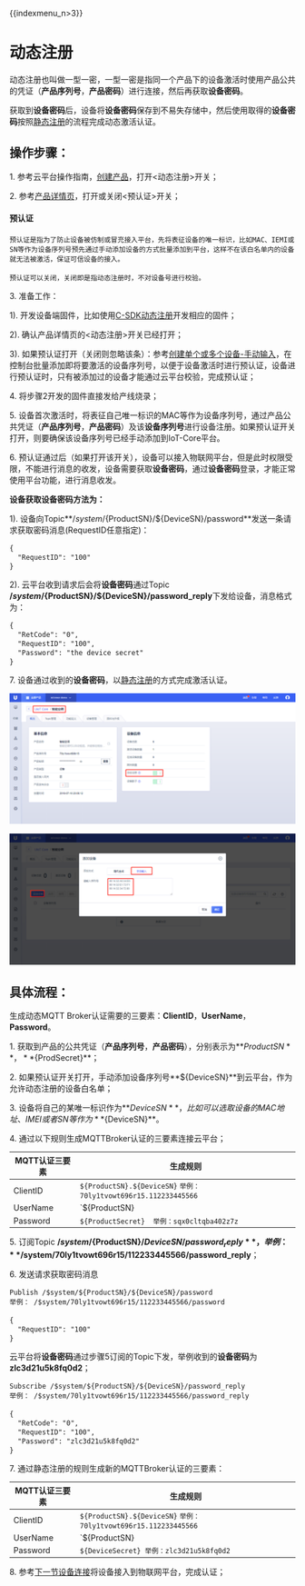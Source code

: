 {{indexmenu_n>3}}

# 动态注册

动态注册也叫做一型一密，一型一密是指同一个产品下的设备激活时使用产品公共的凭证（**产品序列号**，**产品密码**）进行连接，然后再获取**设备密码**。

获取到**设备密码**后，设备将**设备密码**保存到不易失存储中，然后使用取得的**设备密码**按照[静态注册](unique-certificate-per-device_authentication)的流程完成动态激活认证。

## 操作步骤：

1\. 参考云平台操作指南，[创建产品](../../console_guide/product_device/create_products)，打开<动态注册>开关；

2\. 参考[产品详情页](../../console_guide/product_device/create_products#产品详情)，打开或关闭<预认证>开关；

#### 预认证  
	  
```
预认证是指为了防止设备被仿制或冒充接入平台，先将表征设备的唯一标识，比如MAC、IEMI或SN等作为设备序列号预先通过手动添加设备的方式批量添加到平台，这样不在该白名单内的设备就无法被激活，保证可信设备的接入。
	  
预认证可以关闭，关闭即是指动态注册时，不对设备号进行校验。
```
	  
3\. 准备工作：

1)\. 开发设备端固件，比如使用[C-SDK动态注册](../../device_develop_guide/c_sdk_example/mqttinterface#动态认证)开发相应的固件；

2)\. 确认产品详情页的<动态注册>开关已经打开；

3)\. 如果预认证打开（关闭则忽略该条）：参考[创建单个或多个设备-手动输入](../../console_guide/product_device/create_devcies#创建单个或多个设备)，在控制台批量添加即将要激活的设备序列号，以便于设备激活时进行预认证，设备进行预认证时，只有被添加过的设备才能通过云平台校验，完成预认证；


4\. 将步骤2开发的固件直接发给产线烧录；

5\. 设备首次激活时，将表征自己唯一标识的MAC等作为设备序列号，通过产品公共凭证（**产品序列号**，**产品密码**）及该**设备序列号**进行设备注册。如果预认证开关打开，则要确保该设备序列号已经手动添加到IoT-Core平台。

6\. 预认证通过后（如果打开该开关），设备可以接入物联网平台，但是此时权限受限，不能进行消息的收发，设备需要获取**设备密码**，通过**设备密码**登录，才能正常使用平台功能，进行消息收发。


**设备获取设备密码方法为：**

1)\. 设备向Topic**/$system/${ProductSN}/${DeviceSN}/password**发送一条请求获取密码消息(RequestID任意指定)：

```
{
  "RequestID": "100"
}
```

2)\. 云平台收到请求后会将**设备密码**通过Topic **/$system/${ProductSN}/${DeviceSN}/password\_reply**下发给设备，消息格式为：

```
{
  "RetCode": "0", 
  "RequestID": "100",
  "Password": "the device secret"
}
```

7\. 设备通过收到的**设备密码**，以[静态注册](../../device_develop_guide/authenticate_devices/unique-certificate-per-device_authentication)的方式完成激活认证。



![动态注册](../../images/动态注册.png)

![手动输入](../../images/手动生成.png)

## 具体流程：

生成动态MQTT Broker认证需要的三要素：**ClientID**，**UserName**，**Password**。

1\. 获取到产品的公共凭证（**产品序列号**，**产品密码**），分别表示为**${ProductSN}**，**${ProdSecret}**；

2\. 如果预认证开关打开，手动添加设备序列号**${DeviceSN}**到云平台，作为允许动态注册的设备白名单；

3\. 设备将自己的某唯一标识作为**${DeviceSN}**，比如可以选取设备的MAC地址、IMEI或者SN等作为**${DeviceSN}**。

4\. 通过以下规则生成MQTTBroker认证的三要素连接云平台；

|MQTT认证三要素| 生成规则|
|---|---|
|ClientID | `${ProductSN}.${DeviceSN}` `举例：70ly1tvowt696r15.112233445566`|
|UserName | `${ProductSN}|${DeviceSN}|${authmode}`  `举例：70ly1tvowt696r15|112233445566|2` `authmode: 1 表示静态注册；2表示动态注册`|
|Password | `${ProductSecret}  举例：sqx0cltqba402z7z`|

5\. 订阅Topic **/$system/${ProductSN}/${DeviceSN}/password_reply**，举例：**/$system/70ly1tvowt696r15/112233445566/password_reply**；

6\. 发送请求获取密码消息

```
Publish /$system/${ProductSN}/${DeviceSN}/password
举例： /$system/70ly1tvowt696r15/112233445566/password

{
  "RequestID": "100"
}
```

云平台将**设备密码**通过步骤5订阅的Topic下发，举例收到的**设备密码**为**zlc3d21u5k8fq0d2**；

```
Subscribe /$system/${ProductSN}/${DeviceSN}/password_reply
举例： /$system/70ly1tvowt696r15/112233445566/password_reply

{
  "RetCode": "0", 
  "RequestID": "100",
  "Password": "zlc3d21u5k8fq0d2"
}
```

7\. 通过静态注册的规则生成新的MQTTBroker认证的三要素：

|MQTT认证三要素|生成规则|
|---|---|
|ClientID | `${ProductSN}.${DeviceSN}` `举例：70ly1tvowt696r15.112233445566`|
|UserName | `${ProductSN}|${DeviceSN}|${authmode}` `举例：70ly1tvowt696r15|112233445566|1` `authmode: 1 表示静态注册；2表示动态注册`|
|Password | `${DeviceSecret} 举例：zlc3d21u5k8fq0d2`|

8\. 参考[下一节设备连接](../../device_develop_guide/deviceconnect)将设备接入到物联网平台，完成认证；
